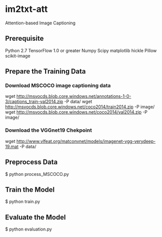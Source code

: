 # im2txt-att
Attention-based Image Captioning
## Prerequisite
Python 2.7
TensorFlow 1.0 or greater
Numpy
Scipy
matplotlib
hickle
Pillow
scikit-image
## Prepare the Training Data
### Download MSCOCO image captioning data
wget http://msvocds.blob.core.windows.net/annotations-1-0-3/captions_train-val2014.zip -P data/
wget http://msvocds.blob.core.windows.net/coco2014/train2014.zip -P image/
wget http://msvocds.blob.core.windows.net/coco2014/val2014.zip -P image/
### Download the VGGnet19 Chekpoint
wget http://www.vlfeat.org/matconvnet/models/imagenet-vgg-verydeep-19.mat -P data/
## Preprocess Data
$ python process_MSCOCO.py
## Train the Model
$ python train.py
## Evaluate the Model
$ python evaluation.py
